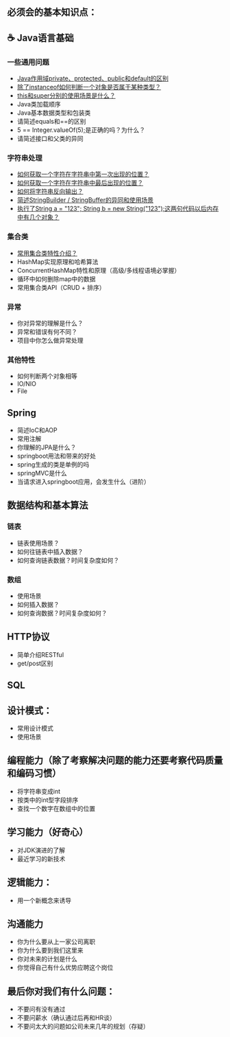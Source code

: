 必须会的基本知识点：
----
## :coffee: Java语言基础

### 一些通用问题
- [Java作用域private、protected、public和default的区别][1.1]
- [除了instanceof如何判断一个对象是否属于某种类型？][1.2]
- [this和super分别的使用场景是什么？][1.3]
- Java类加载顺序
- Java基本数据类型和包装类
- 请简述equals和==的区别
- 5 == Integer.valueOf(5);是正确的吗？为什么？
- 请简述接口和父类的异同

[1.1]: https://github.com/offeranddream/BasicKnowledge/blob/master/Java%E5%9F%BA%E7%A1%80/%E4%BD%9C%E7%94%A8%E5%9F%9F.md
[1.2]: https://github.com/offeranddream/BasicKnowledge/blob/master/Java%E5%9F%BA%E7%A1%80%2Finstanceof%E6%9B%BF%E4%BB%A3%E6%96%B9%E6%A1%88.md
[1.3]: https://github.com/offeranddream/BasicKnowledge/blob/master/Java%E5%9F%BA%E7%A1%80/this%E4%B8%8Esuper%E7%9A%84%E7%94%A8%E6%B3%95.md

### 字符串处理
- [如何获取一个字符在字符串中第一次出现的位置？][2.1]
- [如何获取一个字符在字符串中最后出现的位置？][2.2]
- [如何将字符串反向输出？][2.3]
- [简述StringBuilder / StringBuffer的异同和使用场景][2.4]
- [执行了String a = "123"; String b = new String("123");这两句代码以后内存中有几个对象？][2.5]

[2.1]: https://github.com/offeranddream/BasicKnowledge/blob/master/%E5%AD%97%E7%AC%A6%E4%B8%B2%E5%A4%84%E7%90%86/%E6%9F%A5%E6%89%BE%E5%AD%97%E7%AC%A6-%E7%AC%AC%E4%B8%80%E6%AC%A1%E5%87%BA%E7%8E%B0.md
[2.2]: https://github.com/offeranddream/BasicKnowledge/blob/master/%E5%AD%97%E7%AC%A6%E4%B8%B2%E5%A4%84%E7%90%86/%E6%9F%A5%E6%89%BE%E5%AD%97%E7%AC%A6-%E6%9C%80%E5%90%8E%E4%B8%80%E6%AC%A1%E5%87%BA%E7%8E%B0.md
[2.3]: https://github.com/offeranddream/BasicKnowledge/blob/master/%E5%AD%97%E7%AC%A6%E4%B8%B2%E5%A4%84%E7%90%86/%E5%8F%8D%E8%BD%AC%E5%AD%97%E7%AC%A6%E4%B8%B2.md
[2.4]: https://github.com/offeranddream/BasicKnowledge/blob/master/%E5%AD%97%E7%AC%A6%E4%B8%B2%E5%A4%84%E7%90%86/StringBuilder%E4%B8%8EStringBuffer.md
[2.5]: https://github.com/offeranddream/BasicKnowledge/blob/master/%E5%AD%97%E7%AC%A6%E4%B8%B2%E5%A4%84%E7%90%86/StringObj.md

### 集合类
- [常用集合类特性介绍？][3.1]
- HashMap实现原理和哈希算法
- ConcurrentHashMap特性和原理（高级/多线程语境必掌握）
- 循环中如何删除map中的数据
- 常用集合类API（CRUD + 排序）

[3.1]: https://github.com/offeranddream/BasicKnowledge/blob/master/%E9%9B%86%E5%90%88%E7%B1%BB/%E5%B8%B8%E7%94%A8%E9%9B%86%E5%90%88%E7%B1%BB%E7%89%B9%E6%80%A7%E4%BB%8B%E7%BB%8D.md

### 异常
- 你对异常的理解是什么？
- 异常和错误有何不同？
- 项目中你怎么做异常处理

### 其他特性
- 如何判断两个对象相等
- IO/NIO
- File

## Spring
- 简述IoC和AOP
- 常用注解
- 你理解的JPA是什么？
- springboot用法和带来的好处
- spring生成的类是单例的吗
- springMVC是什么
- 当请求进入springboot应用，会发生什么（进阶）

## 数据结构和基本算法

### 链表
- 链表使用场景？
- 如何往链表中插入数据？
- 如何查询链表数据？时间复杂度如何？

### 数组
- 使用场景
- 如何插入数据？
- 如何查询数据？时间复杂度如何？

## HTTP协议

- 简单介绍RESTful
- get/post区别

## SQL

## 设计模式：
- 常用设计模式
- 使用场景

## 编程能力（除了考察解决问题的能力还要考察代码质量和编码习惯）
- 将字符串变成int
- 按类中的int型字段排序
- 查找一个数字在数组中的位置
	
## 学习能力（好奇心）
- 对JDK演进的了解
- 最近学习的新技术
	
## 逻辑能力：
- 用一个新概念来诱导
	
## 沟通能力
- 你为什么要从上一家公司离职
- 你为什么要到我们这里来
- 你对未来的计划是什么
- 你觉得自己有什么优势应聘这个岗位
	
## 最后你对我们有什么问题：
- 不要问有没有通过
- 不要问薪水（确认通过后再和HR谈）
- 不要问太大的问题如公司未来几年的规划（存疑）
